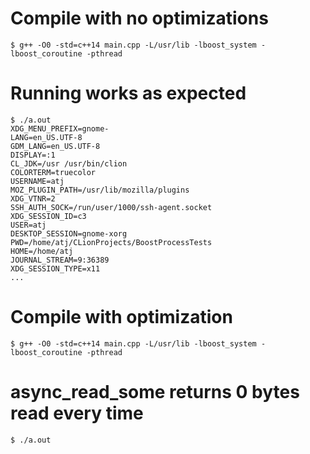 # Compile with no optimizations
```
$ g++ -O0 -std=c++14 main.cpp -L/usr/lib -lboost_system -lboost_coroutine -pthread
```
# Running works as expected
```
$ ./a.out
XDG_MENU_PREFIX=gnome-
LANG=en_US.UTF-8
GDM_LANG=en_US.UTF-8
DISPLAY=:1
CL_JDK=/usr /usr/bin/clion
COLORTERM=truecolor
USERNAME=atj
MOZ_PLUGIN_PATH=/usr/lib/mozilla/plugins
XDG_VTNR=2
SSH_AUTH_SOCK=/run/user/1000/ssh-agent.socket
XDG_SESSION_ID=c3
USER=atj
DESKTOP_SESSION=gnome-xorg
PWD=/home/atj/CLionProjects/BoostProcessTests
HOME=/home/atj
JOURNAL_STREAM=9:36389
XDG_SESSION_TYPE=x11
...
```

# Compile with optimization
```
$ g++ -O0 -std=c++14 main.cpp -L/usr/lib -lboost_system -lboost_coroutine -pthread
```
# async_read_some returns 0 bytes read every time
```
$ ./a.out
```